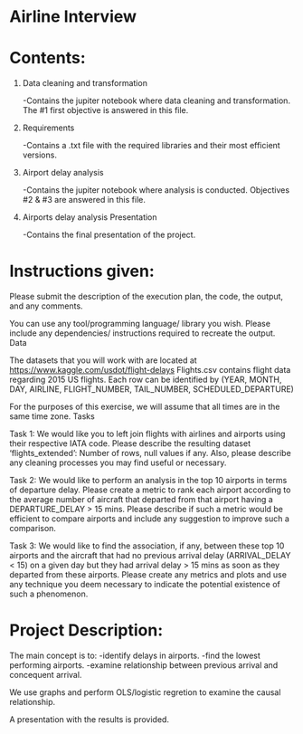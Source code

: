 # Airline Interview

# Contents:
1. Data cleaning and transformation

   -Contains the jupiter notebook where data cleaning and transformation. The #1 first objective is answered in this file.

2. Requirements

   -Contains a .txt file with the required libraries and their most efficient versions.

3. Airport delay analysis
   
   -Contains the jupiter notebook where analysis is conducted. Objectives #2 & #3 are answered in this file.

4. Airports delay analysis Presentation
   
   -Contains the final presentation of the project.

# Instructions given:

Please submit the description of the execution plan, the code, the output, and any comments.

You can use any tool/programming language/ library you wish. Please include any dependencies/ instructions required to recreate the output. Data

The datasets that you will work with are located at https://www.kaggle.com/usdot/flight-delays Flights.csv contains flight data regarding 2015 US flights. Each row can be identified by (YEAR, MONTH, DAY, AIRLINE, FLIGHT_NUMBER, TAIL_NUMBER, SCHEDULED_DEPARTURE)

For the purposes of this exercise, we will assume that all times are in the same time zone. Tasks

Task 1: We would like you to left join flights with airlines and airports using their respective IATA code. Please describe the resulting dataset ‘flights_extended’: Number of rows, null values if any. Also, please describe any cleaning processes you may find useful or necessary.

Task 2: We would like to perform an analysis in the top 10 airports in terms of departure delay. Please create a metric to rank each airport according to the average number of aircraft that departed from that airport having a DEPARTURE_DELAY > 15 mins. Please describe if such a metric would be efficient to compare airports and include any suggestion to improve such a comparison.

Task 3: We would like to find the association, if any, between these top 10 airports and the aircraft that had no previous arrival delay (ARRIVAL_DELAY < 15) on a given day but they had arrival delay > 15 mins as soon as they departed from these airports. Please create any metrics and plots and use any technique you deem necessary to indicate the potential existence of such a phenomenon.


# Project Description:
The main concept is to: 
-identify delays in airports. 
-find the lowest performing airports. 
-examine relationship between previous arrival and concequent arrival.

We use graphs and perform OLS/logistic regretion to examine the causal relationship.

A presentation with the results is provided.
